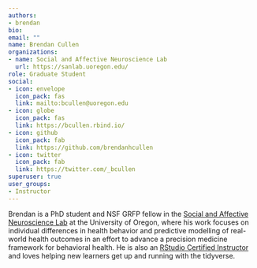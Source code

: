 ```yaml
---
authors:
- brendan
bio:
email: ""
name: Brendan Cullen
organizations:
- name: Social and Affective Neuroscience Lab
  url: https://sanlab.uoregon.edu/
role: Graduate Student
social:
- icon: envelope
  icon_pack: fas
  link: mailto:bcullen@uoregon.edu
- icon: globe
  icon_pack: fas
  link: https://bcullen.rbind.io/
- icon: github
  icon_pack: fab
  link: https://github.com/brendanhcullen
- icon: twitter
  icon_pack: fab
  link: https://twitter.com/_bcullen
superuser: true
user_groups:
- Instructor
---
```


Brendan is a PhD student and NSF GRFP fellow in the [Social and Affective Neuroscience Lab](https://sanlab.uoregon.edu/) at the University of Oregon, where his work focuses on individual differences in health behavior and predictive modelling of real-world health outcomes in an effort to advance a precision medicine framework for behavioral health. He is also an [RStudio Certified Instructor](https://education.rstudio.com/trainers/people/cullen+brendan/) and loves helping new learners get up and running with the tidyverse.

